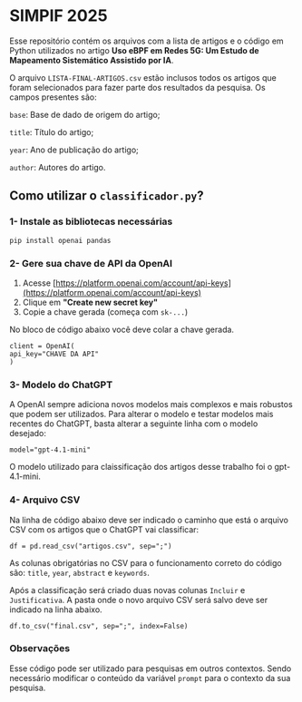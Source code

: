 # SIMPIF 2025

Esse repositório contém os arquivos com a lista de artigos e o código em Python utilizados no artigo **Uso eBPF em Redes 5G: Um Estudo de Mapeamento Sistemático Assistido por IA**.

O arquivo `LISTA-FINAL-ARTIGOS.csv` estão inclusos todos os artigos que foram selecionados para fazer parte dos resultados da pesquisa. Os campos presentes são:

`base`: Base de dado de origem do artigo;

`title`: Título do artigo;

`year`: Ano de publicação do artigo;

`author`: Autores do artigo.

## Como utilizar o `classificador.py`?

### 1- Instale as bibliotecas necessárias

```
pip install openai pandas
```

### 2- Gere sua chave de API da OpenAI

1. Acesse [https://platform.openai.com/account/api-keys](https://platform.openai.com/account/api-keys)
2. Clique em **"Create new secret key"**
3. Copie a chave gerada (começa com `sk-...`)

No bloco de código abaixo você deve colar a chave gerada. 

```
client = OpenAI(
api_key="CHAVE DA API"
)
```

### 3- Modelo do ChatGPT

A OpenAI sempre adiciona novos modelos mais complexos e mais robustos que podem ser utilizados. Para alterar o modelo e testar modelos mais recentes do ChatGPT, basta alterar a seguinte linha com o modelo desejado:

```
model="gpt-4.1-mini"
```
O modelo utilizado para claissificação dos artigos desse trabalho foi o gpt-4.1-mini.

### 4- Arquivo CSV

Na linha de código abaixo deve ser indicado o caminho que está o arquivo CSV com os artigos que o ChatGPT vai classificar:

``` 
df = pd.read_csv("artigos.csv", sep=";")
```
As colunas obrigatórias no CSV para o funcionamento correto do código são: `title`, `year`, `abstract` e `keywords`.

Após a classificação será criado duas novas colunas `Incluir` e `Justificativa`. A pasta onde o novo arquivo CSV será salvo deve ser indicado na linha abaixo.

```
df.to_csv("final.csv", sep=";", index=False)
```

### Observações
Esse código pode ser utilizado para pesquisas em outros contextos. Sendo necessário modificar o conteúdo da variável `prompt` para o contexto da sua pesquisa.


